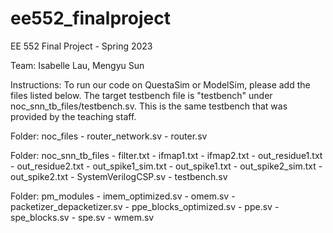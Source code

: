 # ee552_finalproject
EE 552 Final Project - Spring 2023

Team: Isabelle Lau, Mengyu Sun

Instructions: To run our code on QuestaSim or ModelSim, please add the files listed below. The target testbench file is "testbench" under noc_snn_tb_files/testbench.sv. This is the same testbench that was provided by the teaching staff.

Folder: noc_files
    - router_network.sv
    - router.sv

Folder: noc_snn_tb_files
    - filter.txt
    - ifmap1.txt
    - ifmap2.txt
    - out_residue1.txt
    - out_residue2.txt
    - out_spike1_sim.txt
    - out_spike1.txt
    - out_spike2_sim.txt
    - out_spike2.txt
    - SystemVerilogCSP.sv
    - testbench.sv

Folder: pm_modules
    - imem_optimized.sv
    - omem.sv
    - packetizer_depacketizer.sv
    - ppe_blocks_optimized.sv
    - ppe.sv
    - spe_blocks.sv
    - spe.sv
    - wmem.sv




